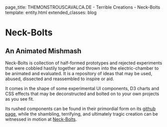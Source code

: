 page_title: THEMONSTROUSCAVALCA.DE - Terrible Creations - Neck-Bolts
template: entity.html
extended_classes: blog

# Neck-Bolts
## An Animated Mishmash

Neck-Bolts is collection of half-formed prototypes and rejected experiments that were cobbled hastily together and thrown into the 
electric-chamber to be animated and evaluated. It is a repository of ideas that may be used, abused, dissected and reassembled to
inspire or aid.

It comes in the shape of some experimental UI components, D3 charts and CSS effects that may be deconstructed and bolted on to your own projects as 
you see fit.

Its rushed components can be found in their primordial form on its [github page](https://github.com/FatConan/neck-bolts), while the shambling, terrifying, and ultimately
tragic creation can be witnessed in motion at [Neck-Bolts](https://neck-bolts.themonstrouscavalca.de).
 
